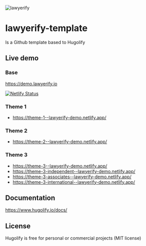 ![lawyerify](https://user-images.githubusercontent.com/4457294/218496662-aad1dff4-73a7-469e-aa6a-829522d0ec6b.png)

# lawyerify-template

Is a Github template based to Hugolify


## Live demo

### Base

https://demo.lawyerify.io

[![Netlify Status](https://api.netlify.com/api/v1/badges/52a785b6-9320-46e5-bf49-cfeafce44edd/deploy-status)](https://app.netlify.com/sites/lawyerify-demo/deploys)

### Theme 1

* https://theme-1--lawyerify-demo.netlify.app/

### Theme 2

* https://theme-2--lawyerify-demo.netlify.app/

### Theme 3

* https://theme-3--lawyerify-demo.netlify.app/
* https://theme-3-independent--lawyerify-demo.netlify.app/
* https://theme-3-associates--lawyerify-demo.netlify.app/
* https://theme-3-international--lawyerify-demo.netlify.app/


## Documentation

https://www.hugolify.io/docs/

## License

Hugolify is free for personal or commercial projects (MIT license)
